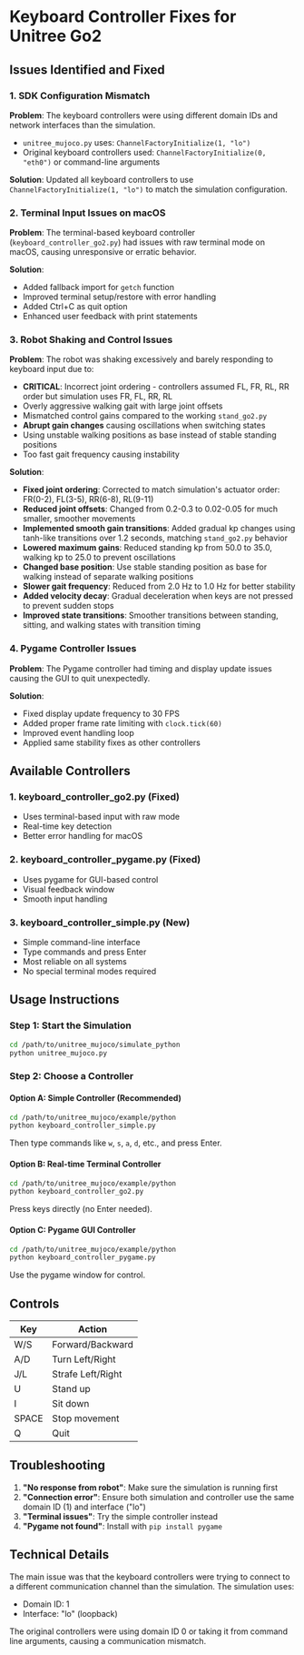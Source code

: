 # Keyboard Controller Fixes for Unitree Go2

## Issues Identified and Fixed

### 1. SDK Configuration Mismatch
**Problem**: The keyboard controllers were using different domain IDs and network interfaces than the simulation.
- `unitree_mujoco.py` uses: `ChannelFactoryInitialize(1, "lo")`
- Original keyboard controllers used: `ChannelFactoryInitialize(0, "eth0")` or command-line arguments

**Solution**: Updated all keyboard controllers to use `ChannelFactoryInitialize(1, "lo")` to match the simulation configuration.

### 2. Terminal Input Issues on macOS
**Problem**: The terminal-based keyboard controller (`keyboard_controller_go2.py`) had issues with raw terminal mode on macOS, causing unresponsive or erratic behavior.

**Solution**: 
- Added fallback import for `getch` function
- Improved terminal setup/restore with error handling
- Added Ctrl+C as quit option
- Enhanced user feedback with print statements

### 3. Robot Shaking and Control Issues
**Problem**: The robot was shaking excessively and barely responding to keyboard input due to:
- **CRITICAL**: Incorrect joint ordering - controllers assumed FL, FR, RL, RR order but simulation uses FR, FL, RR, RL
- Overly aggressive walking gait with large joint offsets
- Mismatched control gains compared to the working `stand_go2.py`
- **Abrupt gain changes** causing oscillations when switching states
- Using unstable walking positions as base instead of stable standing positions
- Too fast gait frequency causing instability

**Solution**:
- **Fixed joint ordering**: Corrected to match simulation's actuator order: FR(0-2), FL(3-5), RR(6-8), RL(9-11)
- **Reduced joint offsets**: Changed from 0.2-0.3 to 0.02-0.05 for much smaller, smoother movements
- **Implemented smooth gain transitions**: Added gradual kp changes using tanh-like transitions over 1.2 seconds, matching `stand_go2.py` behavior
- **Lowered maximum gains**: Reduced standing kp from 50.0 to 35.0, walking kp to 25.0 to prevent oscillations
- **Changed base position**: Use stable standing position as base for walking instead of separate walking positions
- **Slower gait frequency**: Reduced from 2.0 Hz to 1.0 Hz for better stability
- **Added velocity decay**: Gradual deceleration when keys are not pressed to prevent sudden stops
- **Improved state transitions**: Smoother transitions between standing, sitting, and walking states with transition timing

### 4. Pygame Controller Issues
**Problem**: The Pygame controller had timing and display update issues causing the GUI to quit unexpectedly.

**Solution**:
- Fixed display update frequency to 30 FPS
- Added proper frame rate limiting with `clock.tick(60)`
- Improved event handling loop
- Applied same stability fixes as other controllers

## Available Controllers

### 1. keyboard_controller_go2.py (Fixed)
- Uses terminal-based input with raw mode
- Real-time key detection
- Better error handling for macOS

### 2. keyboard_controller_pygame.py (Fixed)
- Uses pygame for GUI-based control
- Visual feedback window
- Smooth input handling

### 3. keyboard_controller_simple.py (New)
- Simple command-line interface
- Type commands and press Enter
- Most reliable on all systems
- No special terminal modes required

## Usage Instructions

### Step 1: Start the Simulation
```bash
cd /path/to/unitree_mujoco/simulate_python
python unitree_mujoco.py
```

### Step 2: Choose a Controller

#### Option A: Simple Controller (Recommended)
```bash
cd /path/to/unitree_mujoco/example/python
python keyboard_controller_simple.py
```
Then type commands like `w`, `s`, `a`, `d`, etc., and press Enter.

#### Option B: Real-time Terminal Controller
```bash
cd /path/to/unitree_mujoco/example/python
python keyboard_controller_go2.py
```
Press keys directly (no Enter needed).

#### Option C: Pygame GUI Controller
```bash
cd /path/to/unitree_mujoco/example/python
python keyboard_controller_pygame.py
```
Use the pygame window for control.

## Controls

| Key | Action |
|-----|--------|
| W/S | Forward/Backward |
| A/D | Turn Left/Right |
| J/L | Strafe Left/Right |
| U | Stand up |
| I | Sit down |
| SPACE | Stop movement |
| Q | Quit |

## Troubleshooting

1. **"No response from robot"**: Make sure the simulation is running first
2. **"Connection error"**: Ensure both simulation and controller use the same domain ID (1) and interface ("lo")
3. **"Terminal issues"**: Try the simple controller instead
4. **"Pygame not found"**: Install with `pip install pygame`

## Technical Details

The main issue was that the keyboard controllers were trying to connect to a different communication channel than the simulation. The simulation uses:
- Domain ID: 1
- Interface: "lo" (loopback)

The original controllers were using domain ID 0 or taking it from command line arguments, causing a communication mismatch.